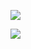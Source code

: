![](https://ae01.alicdn.com/kf/Hb363cf8b8a764e89a0008c84f2cd7105x.jpg)

![](https://pic.superbed.cn/item/5e05c21676085c3289bb5844.jpg)



